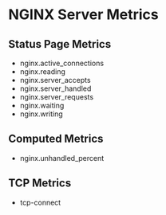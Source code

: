 # NGINX Server Metrics

## Status Page Metrics

* nginx.active_connections
* nginx.reading
* nginx.server_accepts
* nginx.server_handled
* nginx.server_requests
* nginx.waiting
* nginx.writing

## Computed Metrics

* nginx.unhandled_percent

## TCP Metrics

* tcp-connect
